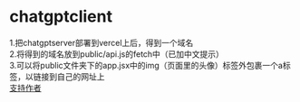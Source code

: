 # chatgptclient 
1.把chatgptserver部署到vercel上后，得到一个域名  
2.将得到的域名放到public/api.js的fetch中（已加中文提示）  
3.可以将public文件夹下的app.jsx中的img（页面里的头像）标签外包裹一个a标签，以链接到自己的网址上     
[支持作者](https://flowus.cn/share/680d1c09-acb0-4e67-9d89-c20d8b3f26b4)
